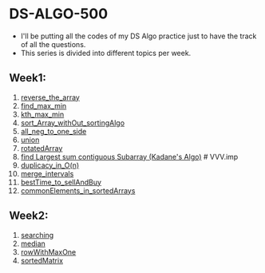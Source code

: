 # DS-ALGO-500

- I'll be putting all the codes of my DS Algo practice just to have the track of all the questions.
- This series is divided into different topics per week.

## Week1:
1. [reverse_the_array](https://www.geeksforgeeks.org/write-a-program-to-reverse-an-array-or-string/)
2. [find_max_min](https://www.geeksforgeeks.org/maximum-and-minimum-in-an-array/)
3. [kth_max_min](https://practice.geeksforgeeks.org/problems/kth-smallest-element/0)
4. [sort_Array_withOut_sortingAlgo](https://practice.geeksforgeeks.org/problems/sort-an-array-of-0s-1s-and-2s/0)
5. [all_neg_to_one_side](https://www.geeksforgeeks.org/move-negative-numbers-beginning-positive-end-constant-extra-space/)
6. [union](https://practice.geeksforgeeks.org/problems/union-of-two-arrays/0)
7. [rotatedArray](https://practice.geeksforgeeks.org/problems/cyclically-rotate-an-array-by-one/0)
8. [find Largest sum contiguous Subarray (Kadane's Algo)](https://practice.geeksforgeeks.org/problems/kadanes-algorithm/0) # VVV.imp
9. [duplicacy_in_O(n)](https://leetcode.com/problems/find-the-duplicate-number/)
10. [merge_intervals](https://leetcode.com/problems/merge-intervals/)
11. [bestTime_to_sellAndBuy](https://leetcode.com/problems/best-time-to-buy-and-sell-stock/)
12. [commonElements_in_sortedArrays](https://practice.geeksforgeeks.org/problems/common-elements1132/1)

## Week2:
1. [searching](https://leetcode.com/problems/search-a-2d-matrix/)
2. [median](https://practice.geeksforgeeks.org/problems/median-in-a-row-wise-sorted-matrix1527/1)
3. [rowWithMaxOne](https://practice.geeksforgeeks.org/problems/row-with-max-1s0023/1)
4. [sortedMatrix](https://practice.geeksforgeeks.org/problems/sorted-matrix/0)

